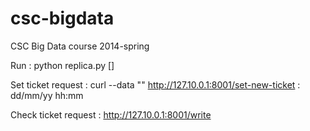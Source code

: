 csc-bigdata
===========

CSC Big Data course 2014-spring

Run : 
python replica.py [<port>]

Set ticket request : 
curl --data "<new-date>" http://127.10.0.1:8001/set-new-ticket
<new-date> : dd/mm/yy hh:mm 

Check ticket request : 
http://127.10.0.1:8001/write
